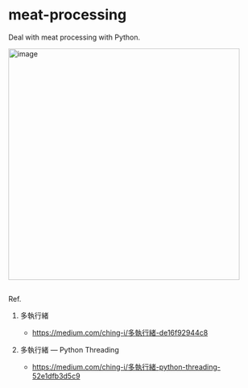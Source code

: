 # meat-processing
Deal with meat processing with Python.

<img width="459" alt="image" src="https://github.com/jamieyu0914/meat-processing/assets/43780809/e3a677d7-c8e9-409a-becc-573a2fedd6d2">

##
Ref. 
1. 多執行緒
   - https://medium.com/ching-i/多執行緒-de16f92944c8
     
2. 多執行緒 — Python Threading
   - https://medium.com/ching-i/多執行緒-python-threading-52e1dfb3d5c9
